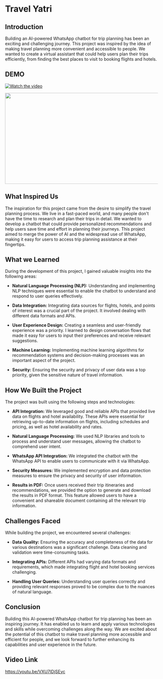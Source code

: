 # Travel Yatri

## Introduction

Building an AI-powered WhatsApp chatbot for trip planning has been an exciting and challenging journey. This project was inspired by the idea of making travel planning more convenient and accessible to people. We wanted to create a virtual assistant that could help users plan their trips efficiently, from finding the best places to visit to booking flights and hotels.

## DEMO
[![Watch the video](https://img.youtube.com/vi/VXU7IDjSEyc/hqdefault.jpg)](https://www.youtube.com/embed/VXU7IDjSEyc)

[<img src="https://img.youtube.com/vi/VXU7IDjSEyc/hqdefault.jpg" width="600" height="300"
/>](https://www.youtube.com/embed/VXU7IDjSEyc)

## What Inspired Us

The inspiration for this project came from the desire to simplify the travel planning process. We live in a fast-paced world, and many people don't have the time to research and plan their trips in detail. We wanted to develop a chatbot that could provide personalized recommendations and help users save time and effort in planning their journeys. This project aimed to merge the power of AI and the widespread use of WhatsApp, making it easy for users to access trip planning assistance at their fingertips.

## What we Learned

During the development of this project, I gained valuable insights into the following areas:

- **Natural Language Processing (NLP):** Understanding and implementing NLP techniques were essential to enable the chatbot to understand and respond to user queries effectively.

- **Data Integration:** Integrating data sources for flights, hotels, and points of interest was a crucial part of the project. It involved dealing with different data formats and APIs.

- **User Experience Design:** Creating a seamless and user-friendly experience was a priority. I learned to design conversation flows that made it easy for users to input their preferences and receive relevant suggestions.

- **Machine Learning:** Implementing machine learning algorithms for recommendation systems and decision-making processes was an important aspect of the project.

- **Security:** Ensuring the security and privacy of user data was a top priority, given the sensitive nature of travel information.

## How We Built the Project

The project was built using the following steps and technologies:

- **API Integration:** We leveraged good and reliable APIs that provided live data on flights and hotel availability. These APIs were essential for retrieving up-to-date information on flights, including schedules and pricing, as well as hotel availability and rates.

- **Natural Language Processing:** We used NLP libraries and tools to process and understand user messages, allowing the chatbot to comprehend user intent.

- **WhatsApp API Integration:** We integrated the chatbot with the WhatsApp API to enable users to communicate with it via WhatsApp.

- **Security Measures:** We implemented encryption and data protection measures to ensure the privacy and security of user information.

- **Results in PDF:** Once users received their trip itineraries and recommendations, we provided the option to generate and download the results in PDF format. This feature allowed users to have a convenient and shareable document containing all the relevant trip information.

## Challenges Faced

While building the project, we encountered several challenges:

- **Data Quality:** Ensuring the accuracy and completeness of the data for various destinations was a significant challenge. Data cleaning and validation were time-consuming tasks.

- **Integrating APIs:** Different APIs had varying data formats and requirements, which made integrating flight and hotel booking services challenging.

- **Handling User Queries:** Understanding user queries correctly and providing relevant responses proved to be complex due to the nuances of natural language.

## Conclusion

Building this AI-powered WhatsApp chatbot for trip planning has been an inspiring journey. It has enabled us to learn and apply various technologies and skills while overcoming challenges along the way. We are excited about the potential of this chatbot to make travel planning more accessible and efficient for people, and we look forward to further enhancing its capabilities and user experience in the future.

## Video Link
https://youtu.be/VXU7IDjSEyc
